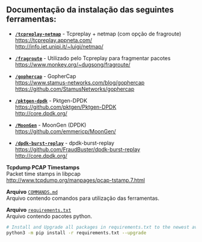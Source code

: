 ## Documentação da instalação das seguintes ferramentas:

- **[`/tcpreplay-netmap`](tcpreplay-netmap)** - Tcpreplay + netmap (com opção de fragroute)  
https://tcpreplay.appneta.com/  
http://info.iet.unipi.it/~luigi/netmap/  

- **[`/fragroute`](fragroute)** - Utilizado pelo Tcpreplay para fragmentar pacotes  
https://www.monkey.org/~dugsong/fragroute/

- **[`/gophercap`](gophercap)** - GopherCap  
https://www.stamus-networks.com/blog/gophercap  
https://github.com/StamusNetworks/gophercap

- **[`/pktgen-dpdk`](pktgen-dpdk)** - Pktgen-DPDK  
https://github.com/pktgen/Pktgen-DPDK  
http://core.dpdk.org/  

- **[`/MoonGen`](MoonGen)** - MoonGen (DPDK)  
https://github.com/emmericp/MoonGen/

- **[`/dpdk-burst-replay`](dpdk-burst-replay)** - dpdk-burst-replay  
https://github.com/FraudBuster/dpdk-burst-replay  
http://core.dpdk.org/  

**Tcpdump PCAP Timestamps**  
Packet time stamps in libpcap  
http://www.tcpdump.org/manpages/pcap-tstamp.7.html

**Arquivo** [`COMMANDS.md`](COMMANDS.md)  
Arquivo contendo comandos para utilização das ferramentas.

**Arquivo** [`requirements.txt`](requirements.txt)  
Arquivo contendo pacotes python.

```bash
# Install and Upgrade all packages in requirements.txt to the newest available version. 
python3 -m pip install -r requirements.txt --upgrade
```
